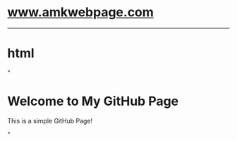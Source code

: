 # www.amkwebpage.com
------
# html
"
<!DOCTYPE html>
<html lang="en">
<head>
  <meta charset="UTF-8">
  <meta name="viewport" content="width=device-width, initial-scale=1.0">
  <title>My GitHub Page</title>
</head>
<body>
  <h1>Welcome to My GitHub Page</h1>
  <p>This is a simple GitHub Page!</p>
</body>
</html> "
